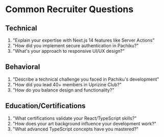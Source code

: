 # Common Recruiter Questions

## Technical

1. "Explain your expertise with Next.js 14 features like Server Actions"
2. "How did you implement secure authentication in Pachiku?"
3. "What's your approach to responsive UI/UX design?"

## Behavioral

1. "Describe a technical challenge you faced in Pachiku's development"
2. "How did you lead 40+ members in Uprizine Club?"
3. "How do you balance design and functionality?"

## Education/Certifications

1. "What certifications validate your React/TypeScript skills?"
2. "How does your art background influence your development work?"
3. "What advanced TypeScript concepts have you mastered?"
